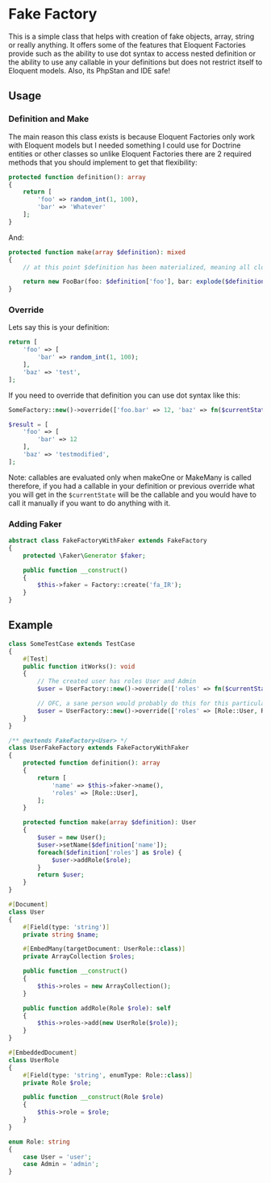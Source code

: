 # Fake Factory
This is a simple class that helps with creation of fake objects, array, string or really anything. It offers some of the features that Eloquent Factories provide such as the ability to use dot syntax to access nested definition or the ability to use any callable in your definitions but does not restrict itself to Eloquent models. Also, its PhpStan and IDE safe!

## Usage

### Definition and Make
The main reason this class exists is because Eloquent Factories only work with Eloquent models but I needed something I could use for Doctrine entities or other classes so unlike Eloquent Factories there are 2 required methods that you should implement to get that flexibility:

```php
protected function definition(): array
{
    return [
        'foo' => random_int(1, 100),
        'bar' => 'Whatever'
    ];
}
```

And:

```php
protected function make(array $definition): mixed
{
    // at this point $definition has been materialized, meaning all closures has been called and they have produced values you can use to create your fake object or whatever

    return new FooBar(foo: $definition['foo'], bar: explode($definition['bar']));
}
```


### Override

Lets say this is your definition:

```php
return [
    'foo' => [
        'bar' => random_int(1, 100);
    ],
    'baz' => 'test',
];
```

If you need to override that definition you can use dot syntax like this:

```php
SomeFactory::new()->override(['foo.bar' => 12, 'baz' => fn($currentState) => $currentState['baz'] . 'modified'])->makeOne();

$result = [
    'foo' => [
        'bar' => 12
    ],
    'baz' => 'testmodified',
];
```

Note: callables are evaluated only when makeOne or MakeMany is called therefore, if you had a callable in your definition or previous override what you will get in the `$currentState` will be the callable and you would have to call it manually if you want to do anything with it.

### Adding Faker

```php
abstract class FakeFactoryWithFaker extends FakeFactory
{
    protected \Faker\Generator $faker;

    public function __construct()
    {
        $this->faker = Factory::create('fa_IR');
    }
}
```

## Example
```php
class SomeTestCase extends TestCase
{
    #[Test]
    public function itWorks(): void
    {
        // The created user has roles User and Admin
        $user = UserFactory::new()->override(['roles' => fn($currentState) => [...$currentState['roles'], Role::Admin]])->makeOne();

        // OFC, a sane person would probably do this for this particular example if it was this simple
        $user = UserFactory::new()->override(['roles' => [Role::User, Role::Admin]])->makeOne();
    }
}

/** @extends FakeFactory<User> */
class UserFakeFactory extends FakeFactoryWithFaker
{
    protected function definition(): array
    {
        return [
            'name' => $this->faker->name(),
            'roles' => [Role::User],
        ];
    }

    protected function make(array $definition): User
    {
        $user = new User();
        $user->setName($definition['name']);
        foreach($definition['roles'] as $role) {
            $user->addRole($role);
        }
        return $user;
    }
}

#[Document]
class User
{
    #[Field(type: 'string')]
    private string $name;

    #[EmbedMany(targetDocument: UserRole::class)]
    private ArrayCollection $roles;

    public function __construct()
    {
        $this->roles = new ArrayCollection();
    }

    public function addRole(Role $role): self
    {
        $this->roles->add(new UserRole($role));
    }
}

#[EmbeddedDocument]
class UserRole
{
    #[Field(type: 'string', enumType: Role::class)]
    private Role $role;

    public function __construct(Role $role)
    {
        $this->role = $role;
    }
}

enum Role: string
{
    case User = 'user';
    case Admin = 'admin';
}
```

